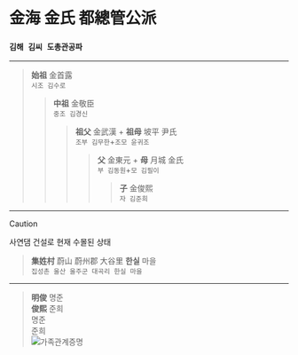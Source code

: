 # 金海 金氏 都總管公派<br>
### `김해 김씨 도총관공파`
***
> **始祖** 金首露<br>`시조 김수로`
>> **中祖** 金敬臣<br>`중조 김경신`
>>> **祖父** 金武漢 + **祖母** 坡平 尹氏<br>`조부 김무한`+`조모 윤귀조`
>>>> **父** 金東元 + **母** 月城 金氏<br>`부 김동원`+`모 김필이`
>>>>> **子** 金俊熙<br>`자 김준희`
***

> [!CAUTION]
> 사연댐 건설로 현재 수몰된 상태

> **集姓村** 蔚山 蔚州郡 大谷里 **한실** 마을<br>`집성촌 울산 울주군 대곡리 한실 마을`
<hr>

> **明俊** 명준<br>**俊熙** 준희<br>명준<br>준희<br>
![가족관계증명](https://github.com/user-attachments/assets/1748ae5f-2e28-460f-adea-c900a606277b)
